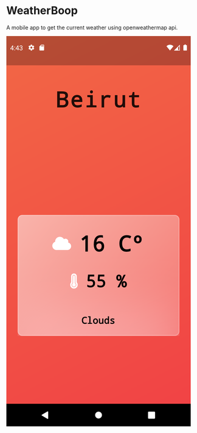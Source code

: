 # WeatherBoop
A mobile app to get the current weather using openweathermap api.

<img src="preview.png" >